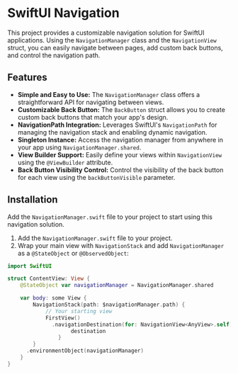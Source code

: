 # SwiftUI Navigation

This project provides a customizable navigation solution for SwiftUI applications.  Using the `NavigationManager` class and the `NavigationView` struct, you can easily navigate between pages, add custom back buttons, and control the navigation path.

## Features

* **Simple and Easy to Use:** The `NavigationManager` class offers a straightforward API for navigating between views.
* **Customizable Back Button:** The `BackButton` struct allows you to create custom back buttons that match your app's design.
* **NavigationPath Integration:** Leverages SwiftUI's `NavigationPath` for managing the navigation stack and enabling dynamic navigation.
* **Singleton Instance:** Access the navigation manager from anywhere in your app using `NavigationManager.shared`.
* **View Builder Support:** Easily define your views within `NavigationView` using the `@ViewBuilder` attribute.
* **Back Button Visibility Control:** Control the visibility of the back button for each view using the `backButtonVisible` parameter.

## Installation

Add the `NavigationManager.swift` file to your project to start using this navigation solution.

1. Add the `NavigationManager.swift` file to your project.
2. Wrap your main view with `NavigationStack` and add `NavigationManager` as a `@StateObject` or `@ObservedObject`:

```swift
import SwiftUI

struct ContentView: View {
    @StateObject var navigationManager = NavigationManager.shared

    var body: some View {
        NavigationStack(path: $navigationManager.path) {
            // Your starting view
            FirstView()
              .navigationDestination(for: NavigationView<AnyView>.self) { destination in
                    destination
                }
        }
      .environmentObject(navigationManager)
    }
}
